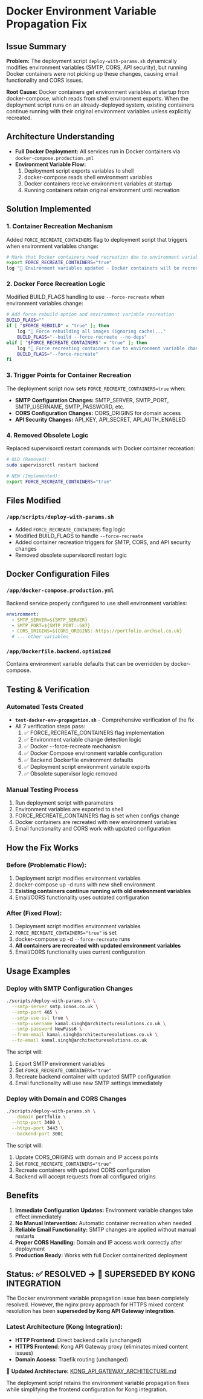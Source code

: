 # Docker Environment Variable Propagation Fix

## Issue Summary

**Problem:** The deployment script `deploy-with-params.sh` dynamically modifies environment variables (SMTP, CORS, API security), but running Docker containers were not picking up these changes, causing email functionality and CORS issues.

**Root Cause:** Docker containers get environment variables at startup from docker-compose, which reads from shell environment exports. When the deployment script runs on an already-deployed system, existing containers continue running with their original environment variables unless explicitly recreated.

## Architecture Understanding

- **Full Docker Deployment:** All services run in Docker containers via `docker-compose.production.yml`
- **Environment Variable Flow:** 
  1. Deployment script exports variables to shell
  2. docker-compose reads shell environment variables
  3. Docker containers receive environment variables at startup
  4. Running containers retain original environment until recreation

## Solution Implemented

### 1. Container Recreation Mechanism
Added `FORCE_RECREATE_CONTAINERS` flag to deployment script that triggers when environment variables change:

```bash
# Mark that Docker containers need recreation due to environment variable changes
export FORCE_RECREATE_CONTAINERS="true"
log "🔄 Environment variables updated - Docker containers will be recreated to apply changes"
```

### 2. Docker Force Recreation Logic
Modified BUILD_FLAGS handling to use `--force-recreate` when environment variables change:

```bash
# Add force rebuild option and environment variable recreation
BUILD_FLAGS=""
if [ "$FORCE_REBUILD" = "true" ]; then
    log "🔨 Force rebuilding all images (ignoring cache)..."
    BUILD_FLAGS="--build --force-recreate --no-deps"
elif [ "$FORCE_RECREATE_CONTAINERS" = "true" ]; then
    log "🔄 Force recreating containers due to environment variable changes..."
    BUILD_FLAGS="--force-recreate"
fi
```

### 3. Trigger Points for Container Recreation
The deployment script now sets `FORCE_RECREATE_CONTAINERS=true` when:

- **SMTP Configuration Changes:** SMTP_SERVER, SMTP_PORT, SMTP_USERNAME, SMTP_PASSWORD, etc.
- **CORS Configuration Changes:** CORS_ORIGINS for domain access
- **API Security Changes:** API_KEY, API_SECRET, API_AUTH_ENABLED

### 4. Removed Obsolete Logic
Replaced supervisorctl restart commands with Docker container recreation:

```bash
# OLD (Removed):
sudo supervisorctl restart backend

# NEW (Implemented):
export FORCE_RECREATE_CONTAINERS="true"
```

## Files Modified

### `/app/scripts/deploy-with-params.sh`
- Added `FORCE_RECREATE_CONTAINERS` flag logic
- Modified BUILD_FLAGS to handle `--force-recreate`
- Added container recreation triggers for SMTP, CORS, and API security changes
- Removed obsolete supervisorctl restart logic

## Docker Configuration Files

### `/app/docker-compose.production.yml` 
Backend service properly configured to use shell environment variables:
```yaml
environment:
  - SMTP_SERVER=${SMTP_SERVER}
  - SMTP_PORT=${SMTP_PORT:-587}
  - CORS_ORIGINS=${CORS_ORIGINS:-https://portfolio.archsol.co.uk}
  # ... other variables
```

### `/app/Dockerfile.backend.optimized`
Contains environment variable defaults that can be overridden by docker-compose.

## Testing & Verification

### Automated Tests Created
- **`test-docker-env-propagation.sh`** - Comprehensive verification of the fix
- All 7 verification steps pass:
  1. ✅ FORCE_RECREATE_CONTAINERS flag implementation
  2. ✅ Environment variable change detection logic
  3. ✅ Docker --force-recreate mechanism
  4. ✅ Docker Compose environment variable configuration
  5. ✅ Backend Dockerfile environment defaults
  6. ✅ Deployment script environment variable exports
  7. ✅ Obsolete supervisor logic removed

### Manual Testing Process
1. Run deployment script with parameters
2. Environment variables are exported to shell
3. FORCE_RECREATE_CONTAINERS flag is set when configs change
4. Docker containers are recreated with new environment variables
5. Email functionality and CORS work with updated configuration

## How the Fix Works

### Before (Problematic Flow):
1. Deployment script modifies environment variables
2. docker-compose up -d runs with new shell environment
3. **Existing containers continue running with old environment variables**
4. Email/CORS functionality uses outdated configuration

### After (Fixed Flow):
1. Deployment script modifies environment variables
2. `FORCE_RECREATE_CONTAINERS="true"` is set
3. docker-compose up -d `--force-recreate` runs
4. **All containers are recreated with updated environment variables**
5. Email/CORS functionality uses current configuration

## Usage Examples

### Deploy with SMTP Configuration Changes
```bash
./scripts/deploy-with-params.sh \
  --smtp-server smtp.ionos.co.uk \
  --smtp-port 465 \
  --smtp-use-ssl true \
  --smtp-username kamal.singh@architecturesolutions.co.uk \
  --smtp-password NewPass6 \
  --from-email kamal.singh@architecturesolutions.co.uk \
  --to-email kamal.singh@architecturesolutions.co.uk
```

The script will:
1. Export SMTP environment variables
2. Set `FORCE_RECREATE_CONTAINERS="true"`
3. Recreate backend container with updated SMTP configuration
4. Email functionality will use new SMTP settings immediately

### Deploy with Domain and CORS Changes
```bash
./scripts/deploy-with-params.sh \
  --domain portfolio \
  --http-port 3400 \
  --https-port 3443 \
  --backend-port 3001
```

The script will:
1. Update CORS_ORIGINS with domain and IP access points
2. Set `FORCE_RECREATE_CONTAINERS="true"`
3. Recreate containers with updated CORS configuration
4. Backend will accept requests from all configured origins

## Benefits

1. **Immediate Configuration Updates:** Environment variable changes take effect immediately
2. **No Manual Intervention:** Automatic container recreation when needed
3. **Reliable Email Functionality:** SMTP changes are applied without manual restarts
4. **Proper CORS Handling:** Domain and IP access work correctly after deployment
5. **Production Ready:** Works with full Docker containerized deployment

## Status: ✅ RESOLVED → 🌉 SUPERSEDED BY KONG INTEGRATION

The Docker environment variable propagation issue has been completely resolved. However, the nginx proxy approach for HTTPS mixed content resolution has been **superseded by Kong API Gateway integration**.

### **Latest Architecture (Kong Integration):**
- **HTTP Frontend**: Direct backend calls (unchanged)
- **HTTPS Frontend**: Kong API Gateway proxy (eliminates mixed content issues)  
- **Domain Access**: Traefik routing (unchanged)

📖 **Updated Architecture:** [KONG_API_GATEWAY_ARCHITECTURE.md](KONG_API_GATEWAY_ARCHITECTURE.md)

The deployment script retains the environment variable propagation fixes while simplifying the frontend configuration for Kong integration.